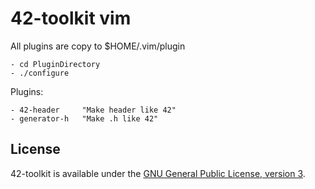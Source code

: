 42-toolkit	vim
==========

All plugins are copy to $HOME/.vim/plugin

    - cd PluginDirectory
    - ./configure

Plugins:

    - 42-header		"Make header like 42"
    - generator-h	"Make .h like 42"

## License

42-toolkit is available under the [GNU General Public License, version 3](LICENSE).
